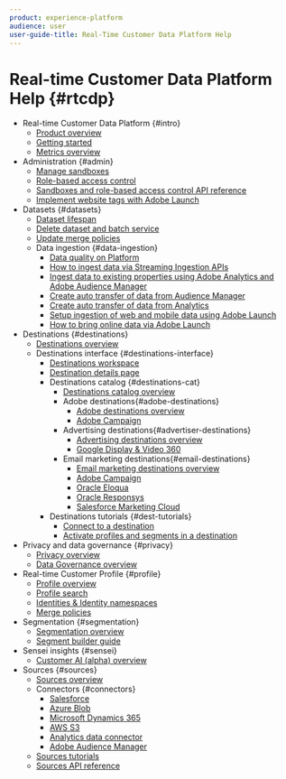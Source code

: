 ```yaml
---
product: experience-platform
audience: user
user-guide-title: Real-Time Customer Data Platform Help
---
```


# Real-time Customer Data Platform Help {#rtcdp}

* Real-time Customer Data Platform {#intro}
  * [Product overview](overview.md)
  * [Getting started](get-started.md)
  * [Metrics overview](home-page-dashboards.md)
* Administration {#admin}
  * [Manage sandboxes](administration/filename.md)
  * [Role-based access control](administration/filename.md)
  * [Sandboxes and role-based access control API reference](administration/filename.md)
  * [Implement website tags with Adobe Launch](administration/launch.md)
* Datasets {#datasets}
  * [Dataset lifespan](datasets/filename.md)
  * [Delete dataset and batch service](datasets/filename.md)
  * [Update merge policies](datasets/filename.md)
  * Data ingestion {#data-ingestion}
    * [Data quality on Platform](datasets/filename.md)
    * [How to ingest data via Streaming Ingestion APIs](datasets/filename.md)
    * [Ingest data to existing properties using Adobe Analytics and Adobe Audience Manager](datasets/filename.md)
    * [Create auto transfer of data from Audience Manager](datasets/filename.md)
    * [Create auto transfer of data from Analytics](datasets/filename.md)
    * [Setup ingestion of web and mobile data using Adobe Launch](datasets/filename.md)
    * [How to bring online data via Adobe Launch](datasets/filename.md)
* Destinations {#destinations}
  * [Destinations overview](destinations/destinations-overview.md)
  * Destinations interface  {#destinations-interface}
    * [Destinations workspace](destinations/destinations-workspace.md)
    * [Destination details page](destinations/destination-details-page.md) 
    * Destinations catalog  {#destinations-cat}
      * [Destinations catalog overview](destinations/destinations-catalog.md)
      * Adobe destinations{#adobe-destinations}
        * [Adobe destinations overview](destinations/adobe-destinations.md)
        * [Adobe Campaign](destinations/adobe-campaign-destination.md)
      * Advertising destinations{#advertiser-destinations}
        * [Advertising destinations overview](destinations/advertising-destinations.md)
        * [Google Display & Video 360](destinations/google-dv360-destination.md)
      * Email marketing destinations{#email-destinations}
        * [Email marketing destinations overview](destinations/email-marketing-destinations.md)
        * [Adobe Campaign](destinations/adobe-campaign-destination.md)
        * [Oracle Eloqua](destinations/oracle-eloqua-destination.md)
        * [Oracle Responsys](destinations/oracle-responsys-destination.md)
        * [Salesforce Marketing Cloud](destinations/salesforce-marketing-cloud-destination.md)
    * Destinations tutorials {#dest-tutorials}
      * [Connect to a destination](/help/rtcdp/destinations/connect-destination.md)
      * [Activate profiles and segments in a destination](destinations/activate-destinations.md) 
* Privacy and data governance {#privacy}
  * [Privacy overview](privacy/privacy-overview.md)
  * [Data Governance overview](privacy/data-governance-overview.md)
* Real-time Customer Profile {#profile}
  * [Profile overview](profile/profile-overview.md)
  * [Profile search](profile/profile-search.md)
  * [Identities & Identity namespaces](profile/identities-overview.md)
  * [Merge policies](profile/merge-policies.md)
* Segmentation {#segmentation}
  * [Segmentation overview](segmentation/segmentation-overview.md)
  * [Segment builder guide](segmentation/segment-builder-guide.md)
* Sensei insights {#sensei}
  * [Customer AI (alpha) overview](sensei-insights/customer-ai.md)
* Sources {#sources}
  * [Sources overview](sources/sources-overview.md)
  * Connectors {#connectors}
    * [Salesforce](sources/connector-overviews/salesforce.md)
    * [Azure Blob](sources/connector-overviews/azure-blob.md)
    * [Microsoft Dynamics 365](sources/connector-overviews/microsoft-dynamics-365.md)
    * [AWS S3](sources/connector-overviews/amazon-s3.md)
    * [Analytics data connector](sources/connector-overviews/adobe-analytics.md)
    * [Adobe Audience Manager](sources/connector-overviews/adobe-audience-manager.md)
  * [Sources tutorials](sources/sources-ui-tutorials.md)
  * [Sources API reference](sources/sources-api-reference.md)
